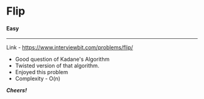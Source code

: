 # Flip

#### Easy

<hr>

Link - https://www.interviewbit.com/problems/flip/
<br>

* Good question of Kadane's Algorithm
* Twisted version of that algorithm.
* Enjoyed this problem
* Complexity - O(n)


***Cheers!***
